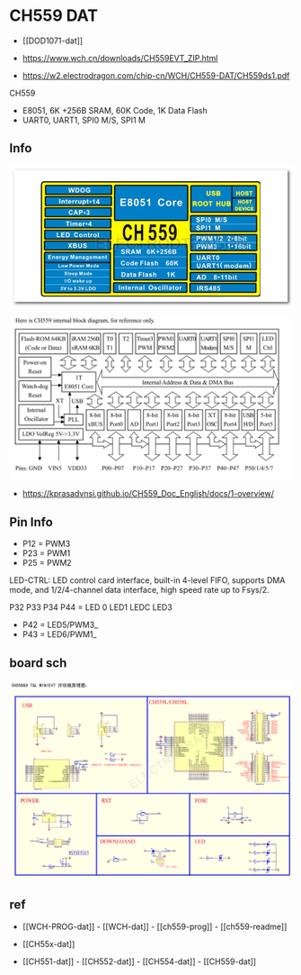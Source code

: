 

# CH559 DAT

- [[DOD1071-dat]]
  
- https://www.wch.cn/downloads/CH559EVT_ZIP.html

- https://w2.electrodragon.com/chip-cn/WCH/CH559-DAT/CH559ds1.pdf


CH559 
* E8051, 6K +256B SRAM, 60K Code, 1K Data Flash
* UART0, UART1, SPI0 M/S, SPI1 M


## Info 

![](16-48-14-25-07-2023.png)

![](09-54-12-13-03-2023.png)


- https://kprasadvnsi.github.io/CH559_Doc_English/docs/1-overview/


## Pin Info 

- P12 = PWM3
- P23 = PWM1
- P25 = PWM2


LED-CTRL:  LED  control  card  interface,  built-in  4-level  FIFO,  supports  DMA  mode,  and 
1/2/4-channel data interface, high speed rate up to Fsys/2. 

P32 P33 P34 P44 = LED 0 LED1 LEDC LED3

- P42 = LED5/PWM3_
- P43 = LED6/PWM1_

## board sch 

![](49-38-14-25-07-2023.png)



## ref 

- [[WCH-PROG-dat]] - [[WCH-dat]] - [[ch559-prog]] - [[ch559-readme]]

- [[CH55x-dat]]

- [[CH551-dat]] - [[CH552-dat]] - [[CH554-dat]] - [[CH559-dat]]